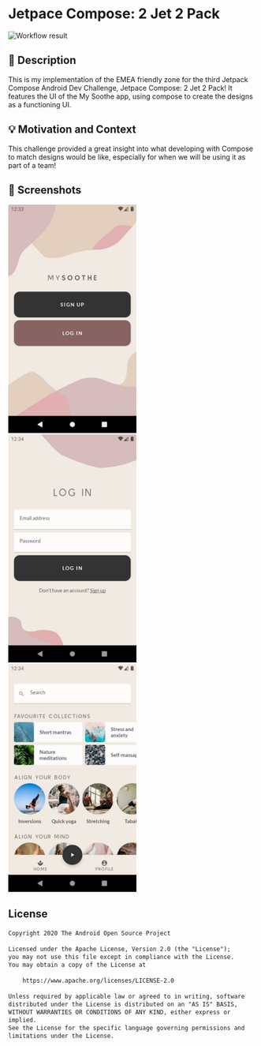# Jetpace Compose: 2 Jet 2 Pack

![Workflow result](https://github.com/josh9595/AndroidDevChallengeCompose3-2/workflows/Check/badge.svg)


## :scroll: Description
This is my implementation of the EMEA friendly zone for the third Jetpack Compose Android Dev Challenge, Jetpace Compose: 2 Jet 2 Pack!
It features the UI of the My Soothe app, using compose to create the designs as a functioning UI.


## :bulb: Motivation and Context
This challenge provided a great insight into what developing with Compose to match designs would be like, especially for when we will be using it as part of a team!


## :camera_flash: Screenshots
<!-- You can add more screenshots here if you like -->
<img src="/results/screenshot_1.jpg" width="260">&emsp;<img src="/results/screenshot_2.jpg" width="260">&emsp;<img src="/results/screenshot_3.jpg" width="260">

## License
```
Copyright 2020 The Android Open Source Project

Licensed under the Apache License, Version 2.0 (the "License");
you may not use this file except in compliance with the License.
You may obtain a copy of the License at

    https://www.apache.org/licenses/LICENSE-2.0

Unless required by applicable law or agreed to in writing, software
distributed under the License is distributed on an "AS IS" BASIS,
WITHOUT WARRANTIES OR CONDITIONS OF ANY KIND, either express or implied.
See the License for the specific language governing permissions and
limitations under the License.
```